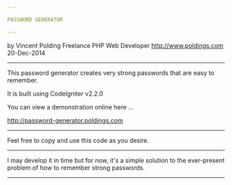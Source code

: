 ```yaml
---

PASSWORD GENERATOR

---
```


by Vincent Polding
Freelance PHP Web Developer
http://www.poldings.com
20-Dec-2014

---

This password generator creates very strong passwords that are easy to remember.

It is built using CodeIgniter v2.2.0

You can view a demonstration online here ...

http://password-generator.poldings.com

---

Feel free to copy and use this code as you desire.

---

I may develop it in time but for now, it's a simple solution to the ever-present problem of how to remember strong passwords.

---
